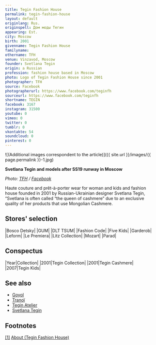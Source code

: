 ```yaml
---
title: Tegin Fashion House
permalink: tegin-fashion-house
layout: default
originlang: Rus.
originspell: Дом моды Тегин
appearing: Est.
city: Moscow
birth: 2001
givenname: Tegin Fashion House
familyname:
othername: TFH
venue: Vinzavod, Moscow
founder: Svetlana Tegin
origin: a Russian
profession: fashion house based in Moscow
photo: Logo of Tegin Fashion House since 2001
photographer: TFH
source: Facebook
photographerurl: https://www.facebook.com/teginfh
sourceurl: https://www.facebook.com/teginfh
shortname: TEGIN
facebook: 3167
instagram: 31500
youtube: 0
vimeo: 0
twitter: 0
tumblr: 0
vkontakte: 54
soundcloud: 0
pinterest: 0
---
```


![(Additional images correspondent to the article)]({{ site.url }}/images/{{ page.permalink }}-1.jpg)

**Svetlana Tegin and models after SS19 runway in Moscow**

*Photo: [TFH](https://www.facebook.com/teginfh/photos/a.2236197356392089/2236199936391831/?type=3&theater) / [Facebook](https://www.facebook.com/teginfh/photos/a.2236197356392089/2236199936391831/?type=3&theater)*

Haute couture and prêt-à-porter wear for woman and kids and fashion house founded in 2001 by Russian-Ukrainian designer Svetlana Tegin, “Svetlana is often called “the queen of cashmere” due to an exclusive quality of her products that use Mongolian Cashmere.

## Stores' selection

|Bosco Detsky|
|GUM|
|DLT TSUM|
|Fashion Code|
|Five Kids|
|Garderob|
|Leform|
|Le Premiera|
|Litz Collection|
|Mozart|
|Parad|

## Сonspectus


|Year|Collection|
|2001|Tegin Collection|
|2001|Tegin Cashmere|
|2007|Tegin Kids|

## See also

+ [Goyol](goyol)
+ [Tranoï](tranoi)
+ [Tegin Atelier](tegin-atelier)
+ [Svetlana Tegin](tegin-svetlana)

## Footnotes

[[1]](#a1) <span id="f1"></span> [About (Tegin Fashion House)](https://tegin.com/about-tegin/)
